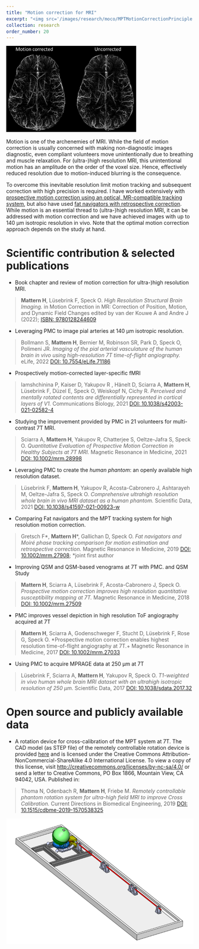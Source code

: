 ```yaml
---
title: "Motion correction for MRI"
excerpt: "<img src='/images/research/moco/MPTMotionCorrectionPrinciple.gif'>"
collection: research
order_number: 20
---
```


<img src="/images/research/moco/Veno_MoCoOnOff.png" width="350"/>

Motion is one of the archenemies of MRI. While the field of motion correction is usually concerned with making non-diagnostic images diagnostic, even compliant volunteers move unintentionally due to breathing and muscle relaxation. For (ultra-)high resolution MRI,  this unintentional motion has an amplitude on the order of the voxel size. Hence, effectively reduced resolution due to motion-induced blurring is the consequence. 

To overcome this inevitable resolution limit motion tracking and subsequent correction with high precision is required. I have worked extensively with [prospective motion correction using an optical, MR-compatible tracking system](https://doi.org/10.1371/journal.pone.0133921), but also have used [fat navigators with retrospective correction](https://doi.org/10.1002/mrm.27908). While motion is an essential thread to (ultra-)high resolution MRI, it can be addressed with motion correction and we have achieved images with up to 140 µm isotropic resolution in vivo. Note that the optimal motion correction approach depends on the study at hand.


# Scientific contribution & selected publications

* Book chapter and review of motion correction for ultra-)high resolution MRI.
>**Mattern H**, Lüsebrink F, Speck O.
*High Resolution Structural Brain Imaging.*
in Motion Correction in MR: Correction of Position, Motion, and Dynamic Field Changes edited by van der Kouwe A and Andre J (2022); 
[ISBN: 9780128244609](https://doi.org/10.1016/B978-0-12-824460-9.00014-5)

* Leveraging PMC to image pial arteries at 140 µm isotropic resolution.
>Bollmann S, **Mattern H**, Bernier M, Robinson SR, Park D, Speck O, Polimeni JR.
*Imaging of the pial arterial vasculature of the human brain in vivo using high-resolution 7T time-of-flight angiography.*
eLife, 2022
[DOI: 10.7554/eLife.71186](https://doi.org/10.7554/eLife.71186)

* Prospectively motion-corrected layer-specific fMRI 
>Iamshchinina P, Kaiser D, Yakupov R , Hänelt D, Sciarra A, **Mattern H**, Lüsebrink F, Düzel E, Speck O, Weiskopf N, Cichy R.
*Perceived and mentally rotated contents are differentially represented in cortical layers of V1.*
Communications Biology, 2021
[DOI: 10.1038/s42003-021-02582-4](https://doi.org/10.1038/s42003-021-02582-4)

* Studying the improvement provided by PMC in 21 volunteers for multi-contrast 7T MRI.
>Sciarra A, **Mattern H**, Yakupov R, Chatterjee S, Oeltze-Jafra S, Speck O.
*Quantitative Evaluation of Prospective Motion Correction in Healthy Subjects at 7T MRI.*
Magnetic Resonance in Medicine, 2021
[DOI: 10.1002/mrm.28998](https://doi.org/10.1002/mrm.28998)

* Leveraging PMC to create the *human phantom*: an openly available high resolution dataset.
>Lüsebrink F, **Mattern H**, Yakupov R, Acosta-Cabronero J, Ashtarayeh M, Oeltze-Jafra S, Speck O.
*Comprehensive ultrahigh resolution whole brain in vivo MRI dataset as a human phantom.*
Scientific Data, 2021
[DOI: 10.1038/s41597-021-00923-w](https://doi.org/10.1038/s41597-021-00923-w)

* Comparing Fat navigators and the MPT tracking system for high resolution motion correction.
>Gretsch F*, **Mattern H***, Gallichan D, Speck O.
*Fat navigators and Moiré phase tracking comparison for motion estimation and retrospective correction.*
Magnetic Resonance in Medicine, 2019
[DOI: 10.1002/mrm.27908](https://doi.org/10.1002/mrm.27908);
*joint first author

* Improving QSM and QSM-based venograms at 7T with PMC.
and QSM Study
>**Mattern H**, Sciarra A, Lüsebrink F, Acosta-Cabronero J, Speck O.
*Prospective motion correction improves high resolution quantitative susceptibility mapping at 7T.*
Magnetic Resonance in Medicine, 2018
[DOI: 10.1002/mrm.27509](https://doi.org/10.1002/mrm.27509)

* PMC improves vessel depiction in high resolution ToF angiography acquired at 7T 
>**Mattern H**, Sciarra A, Godenschweger F, Stucht D, Lüsebrink F, Rose G, Speck O.
*Prospective motion correction enables highest resolution time-of-flight angiography at 7T.+
Magnetic Resonance in Medicine, 2017
[DOI: 10.1002/mrm.27033](https://doi.org/10.1002/mrm.27033)

* Using PMC to acquire MPRAGE data at 250 µm at 7T 
>Lüsebrink F, Sciarra A, **Mattern H**, Yakupov R, Speck O.
*T1-weighted in vivo human whole brain MRI dataset with an ultrahigh isotropic resolution of 250 µm.*
Scientific Data, 2017
[DOI: 10.1038/sdata.2017.32](https://doi.org/10.1038/sdata.2017.32)


# Open source and publicly available data
* A rotation device for cross-calibration of the MPT system at 7T. The CAD model (as STEP file) of the remotely controllable rotation device is provided [here](https://gitlab.com/hmattern/tmi/tree/master/RotDev) and is licensed under the Creative Commons Attribution-NonCommercial-ShareAlike 4.0 International License. To view a copy of this license, visit http://creativecommons.org/licenses/by-nc-sa/4.0/ or send a letter to Creative Commons, PO Box 1866, Mountain View, CA 94042, USA. 
Published in: 
>Thoma N, Odenbach R, **Mattern H**, Friebe M.
*Remotely controllable phantom rotation system for ultra-high field MRI to improve Cross Calibration.*
Current Directions in Biomedical Engineering, 2019
[DOI: 10.1515/cdbme-2019-1570538325](https://doi.org/10.1515/cdbme-2019-1570538325)

<img src="/images/research/moco/RotDevFullView.PNG" style="display: block; margin: auto;" />

